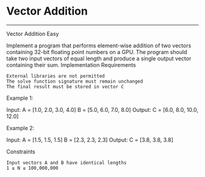 # Vector Addition

---

Vector Addition
Easy

Implement a program that performs element-wise addition of two vectors containing 32-bit floating point numbers on a GPU. The program should take two input vectors of equal length and produce a single output vector containing their sum.
Implementation Requirements

    External libraries are not permitted
    The solve function signature must remain unchanged
    The final result must be stored in vector C

Example 1:

Input:  A = [1.0, 2.0, 3.0, 4.0]
        B = [5.0, 6.0, 7.0, 8.0]
Output: C = [6.0, 8.0, 10.0, 12.0]

Example 2:

Input:  A = [1.5, 1.5, 1.5]
        B = [2.3, 2.3, 2.3]
Output: C = [3.8, 3.8, 3.8]

Constraints

    Input vectors A and B have identical lengths
    1 ≤ N ≤ 100,000,000
